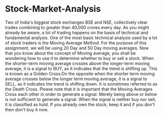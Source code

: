 # Stock-Market-Analysis

Two of India's biggest stock exchanges BSE and NSE, collectively clear trades combining to greater than 40,000 crores every day. 
As you might already be aware, a lot of trading happens on the basis of technical and fundamental analysis.
One of the most basic technical analysis used by a lot of stock traders is the Moving Average Method. For the purpose of this assignment, 
we will be using 20 Day and 50 Day moving averages.
Now that you know about the concept of Moving average, you shall be wondering how to use it to determine whether to buy or sell a stock.
When the shorter-term moving average crosses above the longer-term moving average, it is a signal to BUY, as it indicates that the trend is shifting up. 
This is known as a Golden Cross.On the opposite when the shorter term moving average crosses below the longer term moving average, it is a signal to SELL, 
as it indicates the trend is shifting down. It is sometimes referred to as the Death Cross.
Please note that it is important that the Moving Averages Cross each other in order to generate a signal. Merely being above or below is not sufficient to generate a signal.
When the signal is neither buy nor sell, it is classified as hold. If you already own the stock, keep it and if you don't then don't buy it now.
